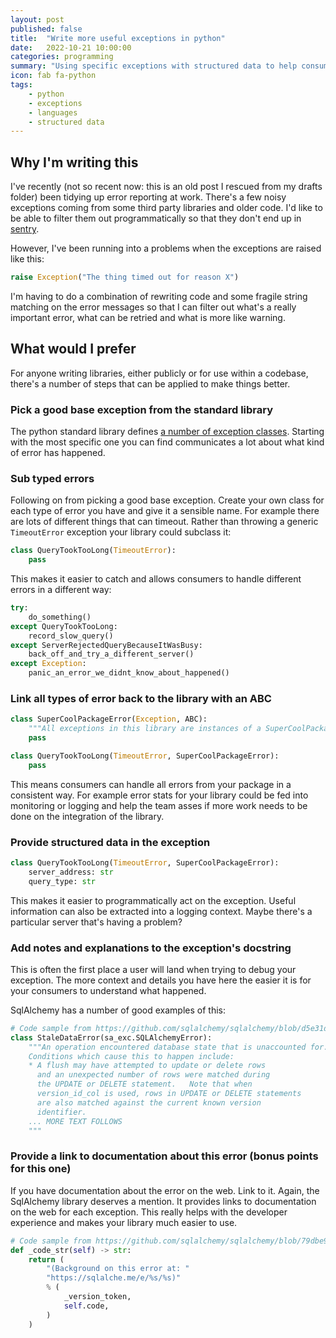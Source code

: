 ```yaml
---
layout: post
published: false
title:  "Write more useful exceptions in python"
date:   2022-10-21 10:00:00
categories: programming
summary: "Using specific exceptions with structured data to help consumers of your exceptions"
icon: fab fa-python
tags:
    - python
    - exceptions
    - languages
    - structured data
---
```


## Why I'm writing this

I've recently (not so recent now: this is an old post I rescued from my drafts folder) been tidying up error reporting 
at work. There's a few noisy exceptions coming from some third party libraries and older code. I'd like to be able to
filter them out programmatically so that they don't end up in [sentry](https://sentry.io/).

However, I've been running into a problems when the exceptions are raised like this:

```python
raise Exception("The thing timed out for reason X")
```

I'm having to do a combination of rewriting code and some fragile string matching on the error messages so that I can 
filter out what's a really important error, what can be retried and what is more like warning.

## What would I prefer
For anyone writing libraries, either publicly or for use within a codebase, there's a number of steps that can
be applied to make things better.

### Pick a good base exception from the standard library 
The python standard library defines [a number of exception classes](https://docs.python.org/3/library/exceptions.html#base-classes).
Starting with the most specific one you can find communicates a lot about what kind of error has happened.

### Sub typed errors
Following on from picking a good base exception. Create your own class for each type of error you have and give it
a sensible name. For example there are lots of different things that can timeout. Rather than throwing a generic 
`TimeoutError` exception your library could subclass it:

```python
class QueryTookTooLong(TimeoutError):
    pass
```

This makes it easier to catch and allows consumers to handle different errors in a different way:

```python
try:
    do_something()
except QueryTookTooLong:
    record_slow_query()
except ServerRejectedQueryBecauseItWasBusy:
    back_off_and_try_a_different_server()
except Exception:
    panic_an_error_we_didnt_know_about_happened()
```


### Link all types of error back to the library with an ABC
```python
class SuperCoolPackageError(Exception, ABC):
    """All exceptions in this library are instances of a SuperCoolPackageError"""
    pass

class QueryTookTooLong(TimeoutError, SuperCoolPackageError):
    pass
```

This means consumers can handle all errors from your package in a consistent way. For example error stats for your
library could be fed into monitoring or logging and help the team asses if more work needs to be done on the integration
of the library.

### Provide structured data in the exception
```python
class QueryTookTooLong(TimeoutError, SuperCoolPackageError):
    server_address: str
    query_type: str
```
This makes it easier to programmatically act on the exception. Useful information can also be extracted into a logging
context. Maybe there's a particular server that's having a problem?

### Add notes and explanations to the exception's docstring
This is often the first place a user will land when trying to debug your exception. The more context and details you
have here the easier it is for your consumers to understand what happened.

SqlAlchemy has a number of good examples of this:

```python
# Code sample from https://github.com/sqlalchemy/sqlalchemy/blob/d5e31d130808c94f09e51e9afb222c4efa63875c/lib/sqlalchemy/orm/exc.py#L35
class StaleDataError(sa_exc.SQLAlchemyError):
    """An operation encountered database state that is unaccounted for.
    Conditions which cause this to happen include:
    * A flush may have attempted to update or delete rows
      and an unexpected number of rows were matched during
      the UPDATE or DELETE statement.   Note that when
      version_id_col is used, rows in UPDATE or DELETE statements
      are also matched against the current known version
      identifier.
    ... MORE TEXT FOLLOWS
    """
```

### Provide a link to documentation about this error (bonus points for this one)
If you have documentation about the error on the web. Link to it. Again, the SqlAlchemy library deserves a mention. 
It provides links to documentation on the web for each exception. This really helps with the developer experience and 
makes your library much easier to use.

```python
# Code sample from https://github.com/sqlalchemy/sqlalchemy/blob/79dbe94bb4ccd75888d57f388195a3ba4fa6117e/lib/sqlalchemy/exc.py#L54
def _code_str(self) -> str:
    return (
        "(Background on this error at: "
        "https://sqlalche.me/e/%s/%s)"
        % (
            _version_token,
            self.code,
        )
    )
```